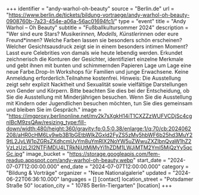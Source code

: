 +++
identifier = "andy-warhol-oh-beauty"
source = "Berlin.de"
url = "https://www.berlin.de/tickets/bildung-vortraege/andy-warhol-oh-beauty-0908760b-7a23-454e-a06a-56ac01694fc1/"
type = "event"
title = "Andy Warhol – Oh Beauty"
subtitle = "Fußballkultursommer 2024"
description = "Wer sind eure Stars? Musiker*innen, Modells, Künstler*innen oder eure Freund*innen? Welche Farben lassen sie besonders schön erscheinen? Welcher Gesichtsausdruck zeigt sie in einem besonders intimen Moment?Lasst eure Celebrities von damals wie heute lebendig werden. Erkundet zeichnerisch die Konturen der Gesichter, identifiziert einzelne Merkmale und gebt ihnen mit bunten und schimmernden Papieren Lage um Lage eine neue Farbe.Drop-In Workshops für Familien und junge Erwachsene. Keine Anmeldung erforderlich.Teilnahme kostenfrei. Hinweis: Die Ausstellung zeigt sehr explizit Nacktheit und Sexualität sowie vielfältige Darstellungen von Gender und Körpern. Bitte beachten Sie dies bei der Entscheidung, ob Sie die Ausstellung mit Minderjährigen besuchen. Wenn Sie die Ausstellung mit Kindern oder Jugendlichen besuchen möchten, tun Sie dies gemeinsam und bleiben Sie im Gespräch."
image = "https://imgproxy.berlinonline.net/mv2k7sXgkH14iT1CXZZzWUFVCDjSc4cgnIBcM9zsQAw/resizing_type:fill-down/width:480/height:360/gravity:fp:0.5:0.38/enlarge:1/q:70/cb:2024062208/aHR0cHM6Ly9wb3B1bGEtbWlkZGxld2FyZS5zMy5hbWF6b25hd3MuY29tL2JvLW1pZGRsZXdhcmUvYm8uYmRlX2NoYW5uZWwuZXZlbnQvaW1hZ2VzLzUzL2I2NTFjMDU4LTRkNjUtMjMyYi1hZDM1LWJiMTM2YmI5MjQzYy5qcGc.jpg"
image_bucket = "https://storage.googleapis.com/fem-readup.appspot.com/andy-warhol-oh-beauty.webp"
start_date = "2024-07-07T12:00:00.000"
end_date = "2024-07-07T12:00:00.000"
category = "Bildung & Vorträge"
organizer = "Neue Nationalgalerie"
updated = "2024-06-22T06:36:10.000"
languages = []
[contact]
location_street = "Potsdamer Straße 50"
location_city = " 10785 Berlin-Tiergarten"
[location]
+++